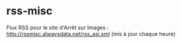 # rss-misc

Flux RSS pour le site d'Arrêt sur Images : http://rssmisc.alwaysdata.net/rss_asi.xml (mis à jour chaque heure) 
